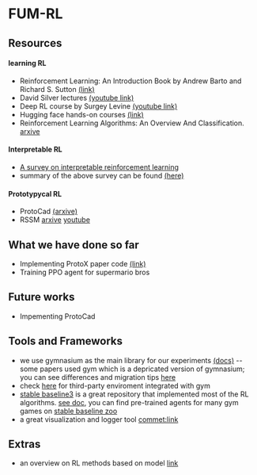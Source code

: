 # FUM-RL

## Resources 
#### learning RL
- Reinforcement Learning: An Introduction Book by Andrew Barto and Richard S. Sutton [(link)](https://web.stanford.edu/class/psych209/Readings/SuttonBartoIPRLBook2ndEd.pdf)
- David Silver lectures [(youtube link)]()
- Deep RL course by Surgey Levine [(youtube link)]()
- Hugging face hands-on courses [(link)](https://huggingface.co/learn/deep-rl-course/unit1/introduction)
- Reinforcement Learning Algorithms: An Overview And Classification. [arxive](https://arxiv.org/pdf/2209.14940.pdf)

#### Interpretable RL
- [A survey on interpretable reinforcement learning](https://arxiv.org/abs/2112.13112)
- summary of the above survey can be found [(here)](https://github.com/soroush-bn/interpretable-RL)

#### Prototypycal RL
- ProtoCad [(arxive)](https://arxiv.org/abs/2211.12774)
- RSSM [arxive](https://arxiv.org/pdf/1801.10395.pdf) [youtube](https://www.youtube.com/watch?v=6E7yJUiYL6c)



## What we have done so far

* Implementing ProtoX paper code [(link)](https://github.com/soroush-bn/ProtoX)
* Training PPO agent for supermario bros 



## Future works
* Impementing ProtoCad 



## Tools and Frameworks

- we use gymnasium as the main library for our experiments [(docs)](https://gymnasium.farama.org/)
-- some papers used gym which is a depricated version of gymnasium; you can see differences and migration tips [here]()
- check [here](https://gymnasium.farama.org/environments/third_party_environments/) for third-party enviroment integrated with gym
- [stable baseline3](https://github.com/DLR-RM/stable-baselines3) is a great repository that implemented most of the RL algorithms. [see doc](https://stable-baselines3.readthedocs.io/en/master/), you can find pre-trained agents for many gym games on [stable baseline zoo](https://github.com/DLR-RM/rl-baselines3-zoo)
- a great visualization and logger tool [commet:link](https://www.comet.com/get-started)

## Extras 
- an overview on RL methods based on model [link](https://www.researchgate.net/figure/Classification-of-RL-algorithms_fig2_344441173)

